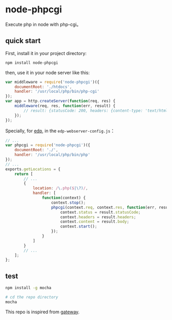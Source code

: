 node-phpcgi
===========

Execute php in node with php-cgi。

## quick start

First, install it in your project directory:

```bash
npm install node-phpcgi
```

then, use it in your node server like this:

```javascript
var middleware = require('node-phpcgi')({
    documentRoot: './htdocs',
    handler: '/usr/local/php/bin/php-cgi'
});
var app = http.createServer(function(req, res) {
    middleware(req, res, function(err, result) {
        // result: {statusCode: 200, headers: {content-type: 'text/html'}, body: 'html'}
    });
});
```

Specially, for [edp](https://github.com/ecomfe/edp), in the `edp-webserver-config.js`：

```javascript
// ...
var phpcgi = require('node-phpcgi')({
    documentRoot: './',
    handler: '/usr/local/php/bin/php'
});
// ...
exports.getLocations = {
    return [
        // ...
        {
            location: /\.php($|\?)/,
            handler: [
                function(context) {
                    context.stop();
                    phpcgi(context.req, context.res, function(err, result) {
                        context.status = result.statusCode;
                        context.headers = result.headers;
                        context.content = result.body;
                        context.start();
                    });
                }
            ]
        }
        // ...
    ];
};
```

## test

```bash
npm install -g mocha

# cd the repo directory
mocha
```

This repo is inspired from [gateway](https://github.com/fgnass/gateway.git).
